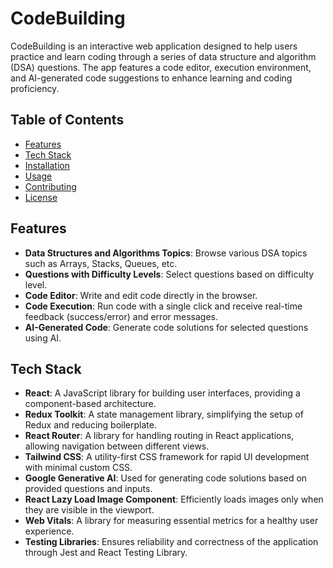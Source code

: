 # CodeBuilding

CodeBuilding is an interactive web application designed to help users practice and learn coding through a series of data structure and algorithm (DSA) questions. The app features a code editor, execution environment, and AI-generated code suggestions to enhance learning and coding proficiency.

## Table of Contents
- [Features](#features)
- [Tech Stack](#tech-stack)
- [Installation](#installation)
- [Usage](#usage)
- [Contributing](#contributing)
- [License](#license)

## Features

- **Data Structures and Algorithms Topics**: Browse various DSA topics such as Arrays, Stacks, Queues, etc.
- **Questions with Difficulty Levels**: Select questions based on difficulty level.
- **Code Editor**: Write and edit code directly in the browser.
- **Code Execution**: Run code with a single click and receive real-time feedback (success/error) and error messages.
- **AI-Generated Code**: Generate code solutions for selected questions using AI.

## Tech Stack

- **React**: A JavaScript library for building user interfaces, providing a component-based architecture.
- **Redux Toolkit**: A state management library, simplifying the setup of Redux and reducing boilerplate.
- **React Router**: A library for handling routing in React applications, allowing navigation between different views.
- **Tailwind CSS**: A utility-first CSS framework for rapid UI development with minimal custom CSS.
- **Google Generative AI**: Used for generating code solutions based on provided questions and inputs.
- **React Lazy Load Image Component**: Efficiently loads images only when they are visible in the viewport.
- **Web Vitals**: A library for measuring essential metrics for a healthy user experience.
- **Testing Libraries**: Ensures reliability and correctness of the application through Jest and React Testing Library.
